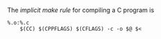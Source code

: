 The *implicit make rule* for compiling a C program is

    %.o:%.c
    	$(CC) $(CPPFLAGS) $(CFLAGS) -c -o $@ $<
